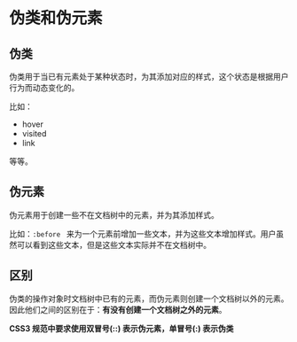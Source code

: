 # 伪类和伪元素

## 伪类

伪类用于当已有元素处于某种状态时，为其添加对应的样式，这个状态是根据用户行为而动态变化的。

比如：

*   hover
*   visited
*   link

等等。



## 伪元素

伪元素用于创建一些不在文档树中的元素，并为其添加样式。

比如：`:before ` 来为一个元素前增加一些文本，并为这些文本增加样式。用户虽然可以看到这些文本，但是这些文本实际并不在文档树中。



## 区别

伪类的操作对象时文档树中已有的元素，而伪元素则创建一个文档树以外的元素。因此他们之间的区别在于：**有没有创建一个文档树之外的元素**。

**CSS3 规范中要求使用双冒号(::) 表示伪元素，单冒号(:) 表示伪类**

